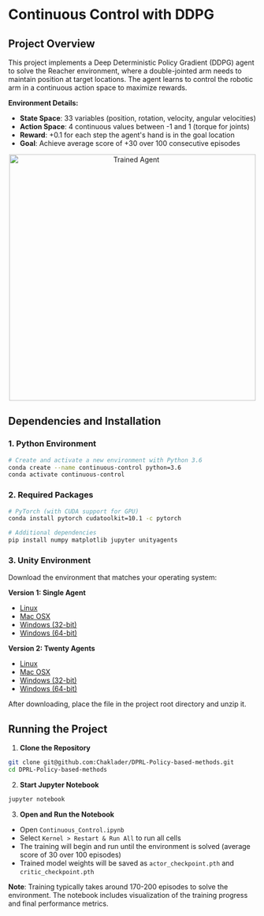 # Continuous Control with DDPG

## Project Overview

This project implements a Deep Deterministic Policy Gradient (DDPG) agent to solve the Reacher environment, where a double-jointed arm needs to maintain position at target locations. The agent learns to control the robotic arm in a continuous action space to maximize rewards.

**Environment Details:**
- **State Space**: 33 variables (position, rotation, velocity, angular velocities)
- **Action Space**: 4 continuous values between -1 and 1 (torque for joints)
- **Reward**: +0.1 for each step the agent's hand is in the goal location
- **Goal**: Achieve average score of +30 over 100 consecutive episodes

<p align="center">
  <img src="https://user-images.githubusercontent.com/10624937/43851024-320ba930-9aff-11e8-8493-ee547c6af349.gif" alt="Trained Agent" width="500"/>
</p>

## Dependencies and Installation

### 1. Python Environment
```bash
# Create and activate a new environment with Python 3.6
conda create --name continuous-control python=3.6
conda activate continuous-control
```

### 2. Required Packages
```bash
# PyTorch (with CUDA support for GPU)
conda install pytorch cudatoolkit=10.1 -c pytorch

# Additional dependencies
pip install numpy matplotlib jupyter unityagents
```

### 3. Unity Environment
Download the environment that matches your operating system:

**Version 1: Single Agent**
- [Linux](https://s3-us-west-1.amazonaws.com/udacity-drlnd/P2/Reacher/one_agent/Reacher_Linux.zip)
- [Mac OSX](https://s3-us-west-1.amazonaws.com/udacity-drlnd/P2/Reacher/one_agent/Reacher.app.zip)
- [Windows (32-bit)](https://s3-us-west-1.amazonaws.com/udacity-drlnd/P2/Reacher/one_agent/Reacher_Windows_x86.zip)
- [Windows (64-bit)](https://s3-us-west-1.amazonaws.com/udacity-drlnd/P2/Reacher/one_agent/Reacher_Windows_x86_64.zip)

**Version 2: Twenty Agents**
- [Linux](https://s3-us-west-1.amazonaws.com/udacity-drlnd/P2/Reacher/Reacher_Linux.zip)
- [Mac OSX](https://s3-us-west-1.amazonaws.com/udacity-drlnd/P2/Reacher/Reacher.app.zip)
- [Windows (32-bit)](https://s3-us-west-1.amazonaws.com/udacity-drlnd/P2/Reacher/Reacher_Windows_x86.zip)
- [Windows (64-bit)](https://s3-us-west-1.amazonaws.com/udacity-drlnd/P2/Reacher/Reacher_Windows_x86_64.zip)

After downloading, place the file in the project root directory and unzip it.

## Running the Project

1. **Clone the Repository**
```bash
git clone git@github.com:Chaklader/DPRL-Policy-based-methods.git
cd DPRL-Policy-based-methods
```

2. **Start Jupyter Notebook**
```bash
jupyter notebook
```

3. **Open and Run the Notebook**
- Open `Continuous_Control.ipynb`
- Select `Kernel > Restart & Run All` to run all cells
- The training will begin and run until the environment is solved (average score of 30 over 100 episodes)
- Trained model weights will be saved as `actor_checkpoint.pth` and `critic_checkpoint.pth`

**Note**: Training typically takes around 170-200 episodes to solve the environment. The notebook includes visualization of the training progress and final performance metrics.